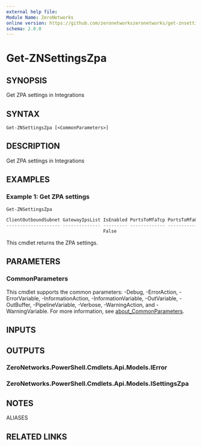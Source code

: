 ```yaml
---
external help file:
Module Name: ZeroNetworks
online version: https://github.com/zeronetworkszeronetworks/get-znsettingszpa
schema: 2.0.0
---
```


# Get-ZNSettingsZpa

## SYNOPSIS
Get ZPA settings in Integrations

## SYNTAX

```
Get-ZNSettingsZpa [<CommonParameters>]
```

## DESCRIPTION
Get ZPA settings in Integrations

## EXAMPLES

### Example 1: Get ZPA settings
```powershell
Get-ZNSettingsZpa

ClientOutboundSubnet GatewayIpsList IsEnabled PortsToMfaTcp PortsToMfaUdp
-------------------- -------------- --------- ------------- -------------
                                    False                   
```

This cmdlet returns the ZPA settings.

## PARAMETERS

### CommonParameters
This cmdlet supports the common parameters: -Debug, -ErrorAction, -ErrorVariable, -InformationAction, -InformationVariable, -OutVariable, -OutBuffer, -PipelineVariable, -Verbose, -WarningAction, and -WarningVariable. For more information, see [about_CommonParameters](http://go.microsoft.com/fwlink/?LinkID=113216).

## INPUTS

## OUTPUTS

### ZeroNetworks.PowerShell.Cmdlets.Api.Models.IError

### ZeroNetworks.PowerShell.Cmdlets.Api.Models.ISettingsZpa

## NOTES

ALIASES

## RELATED LINKS

